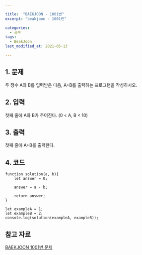 ```yaml
---

title:  "BAEKJOON - 1001번"
excerpt: "beakjoon - 1001번"

categories:
  - 공부
tags:
  - BeakJoon
last_modified_at: 2021-05-13

---
```


## 1. 문제

두 정수 A와 B를 입력받은 다음, A+B를 출력하는 프로그램을 작성하시오.

## 2. 입력

첫째 줄에 A와 B가 주어진다. (0 < A, B < 10)

## 3. 출력

첫째 줄에 A+B를 출력한다.

## 4. 코드

```
function solution(a, b){
    let answer = 0;

    answer = a - b;

    return answer;
}

let exampleA = 1;
let exampleB = 2;
console.log(solution(exampleA, exampleB));
```

## 참고 자료

[BAEKJOON 1001번 문제][1]   

[1]: https://www.acmicpc.net/problem/1001